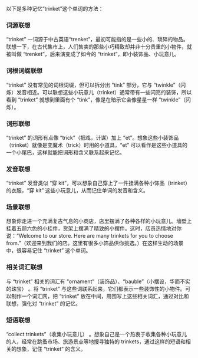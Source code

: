 以下是多种记忆“trinket”这个单词的方法：

### 词源联想
“trinket” 一词源于中古英语“trenket”，最初可能指的是一些小的、琐碎的物品。联想一下，在古代集市上，人们售卖的那些小巧精致却并非十分贵重的小物件，就被叫做 “trenket”，后来演变成了如今的 “trinket”，即小装饰品、小玩意儿。

### 词根词缀联想
“trinket” 没有常见的词根词缀，但可以拆分出 “tink” 部分，它与 “twinkle”（闪烁）发音相近。可以联想这些小玩意儿（trinket）通常带有一些闪亮的装饰，所以看到 “trinket” 就想到里面有个 “tink”，像是在暗示它会像星星一样 “twinkle”（闪烁）。

### 词形联想
“trinket” 的词形有点像 “trick”（把戏，计谋）加上 “et”。想象这些小装饰品（trinket）就像是变魔术（trick）时用的小道具，“et” 可以看作是这些小道具的一个小尾巴，这样就能把词形和含义联系起来记忆。

### 发音联想
“trinket” 发音类似 “穿 kit”，可以想象自己穿上了一件挂满各种小饰品（trinket）的衣服，“穿 kit” 这些小玩意儿，从而记住单词的发音和含义。

### 场景联想
想象你走进一个充满复古气息的小商店，店里摆满了各种各样的小玩意儿。墙壁上挂着五颜六色的小挂件，货架上摆满了精致的小摆件。这时，店员热情地对你说：“Welcome to our store. Here are many trinkets for you to choose from.”（欢迎来到我们的店。这里有很多小饰品供你挑选。）在这样生动的场景中，很容易记住 “trinket” 这个单词。

### 相关词汇联想
与 “trinket” 相关的词汇有 “ornament”（装饰品）、“bauble”（小摆设，华而不实的珠宝） 。将 “trinket” 与这些词联系起来，它们都表示一些装饰性的小物件。可以制作一个词汇网，把 “trinket” 放在中间，周围写上这些相关词汇，通过对比和联想，强化对 “trinket” 的记忆。

### 短语联想
“collect trinkets”（收集小玩意儿） 。想象自己是一个热衷于收集各种小玩意儿的人，经常在跳蚤市场、旅游景点等地搜寻独特的 trinkets，通过这样的短语和相关的想象，记住 “trinket” 的含义。 
